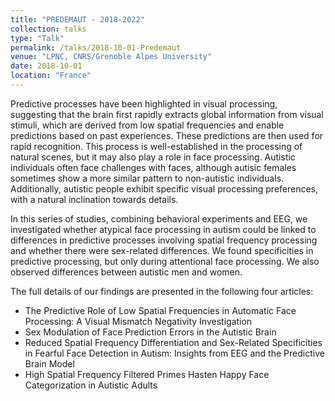 ```yaml
---
title: "PREDEMAUT - 2018-2022"
collection: talks
type: "Talk"
permalink: /talks/2018-10-01-Predemaut
venue: "LPNC, CNRS/Grenoble Alpes University"
date: 2018-10-01
location: "France"
---
```



Predictive processes have been highlighted in visual processing, suggesting that the brain first rapidly extracts global information from visual stimuli, which are derived from low spatial frequencies and enable predictions based on past experiences. These predictions are then used for rapid recognition. This process is well-established in the processing of natural scenes, but it may also play a role in face processing. Autistic individuals often face challenges with faces, although autisic females sometimes show a more similar pattern to non-autistic individuals. Additionally, autistic people exhibit specific visual processing preferences, with a natural inclination towards details.

In this series of studies, combining behavioral experiments and EEG, we investigated whether atypical face processing in autism could be linked to differences in predictive processes involving spatial frequency processing and whether there were sex-related differences. We found specificities in predictive processing, but only during attentional face processing. We also observed differences between autistic men and women.

The full details of our findings are presented in the following four articles:

- The Predictive Role of Low Spatial Frequencies in Automatic Face Processing: A Visual Mismatch Negativity Investigation
- Sex Modulation of Face Prediction Errors in the Autistic Brain
- Reduced Spatial Frequency Differentiation and Sex-Related Specificities in Fearful Face Detection in Autism: Insights from EEG and the Predictive Brain Model
- High Spatial Frequency Filtered Primes Hasten Happy Face Categorization in Autistic Adults